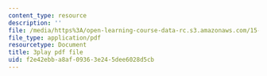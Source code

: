 ```yaml
---
content_type: resource
description: ''
file: /media/https%3A/open-learning-course-data-rc.s3.amazonaws.com/15-071-the-analytics-edge-spring-2017/f2e42ebba8af09363e245dee6028d5cb_xAuh5VptDQ4.pdf
file_type: application/pdf
resourcetype: Document
title: 3play pdf file
uid: f2e42ebb-a8af-0936-3e24-5dee6028d5cb
---
```

